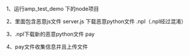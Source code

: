 1、运行amp_test_demo 下的node项目

2、里面包含恶意js文件 server.js 下载恶意python文件 .npl（.npl经过混淆）

3、.npl下载新的恶意python文件 pay

4、pay文件收集信息并且上传文件

